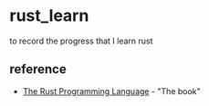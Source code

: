 # rust_learn
to record the progress that I learn rust

## reference
- [The Rust Programming Language](https://rust-lang.tw/book-tw/) - "The book" 